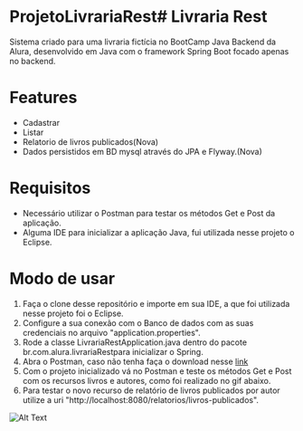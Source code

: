 # ProjetoLivrariaRest# Livraria Rest 

Sistema criado para uma livraria fictícia no BootCamp Java Backend da Alura, desenvolvido em Java com o framework Spring Boot focado apenas no backend.

# Features
* Cadastrar
* Listar
* Relatorio de livros publicados(Nova)
* Dados persistidos em BD mysql através do JPA e Flyway.(Nova)


# Requisitos
* Necessário utilizar o Postman para testar os métodos Get e Post da aplicação.
* Alguma IDE para inicializar a aplicação Java, fui utilizada nesse projeto o Eclipse.

# Modo de usar

1. Faça o clone desse repositório e importe em sua IDE, a que foi utilizada nesse projeto foi o Eclipse.
2. Configure a sua conexão com o Banco de dados com as suas credenciais no arquivo "application.properties".
3. Rode a classe LivrariaRestApplication.java dentro do pacote br.com.alura.livrariaRestpara inicializar o Spring.
4. Abra o Postman, caso não tenha faça o download nesse [link](https://www.postman.com/downloads/)
5. Com o projeto inicializado vá no Postman e teste os métodos Get e Post com os recursos livros e autores, como foi realizado no gif abaixo.
6. Para testar o novo recurso de relatório de livros publicados por autor utilize a uri "http://localhost:8080/relatorios/livros-publicados".




![Alt Text](http://g.recordit.co/wpSYGsrjfh.gif)
